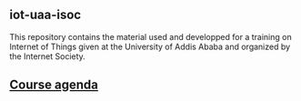 ## iot-uaa-isoc

This repository contains the material used and developped for a training on Internet of Things given at the University of Addis Ababa and organized by the Internet Society. 

## [Course agenda](agenda.md)
